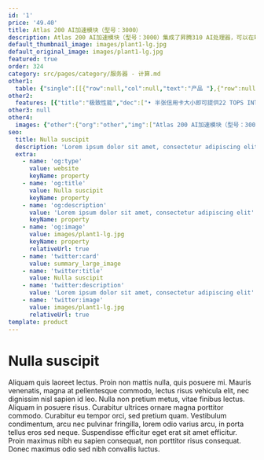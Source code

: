 ```yaml
---
id: '1'
price: '49.40'
title: Atlas 200 AI加速模块（型号：3000）
description: Atlas 200 AI加速模块（型号：3000）集成了昇腾310 AI处理器，可以在端侧实现图像识别、图像分类等，广泛用于智能摄像机、机器人、无人机等端侧AI场景。
default_thumbnail_image: images/plant1-lg.jpg
default_original_image: images/plant1-lg.jpg
featured: true
order: 324
category: src/pages/category/服务器 - 计算.md
other1: 
  table: {"single":[[{"row":null,"col":null,"text":"产品 "},{"row":null,"col":null,"text":"Atlas 200 AI加速模块\n型号：3000"}],[{"row":null,"col":null,"text":"AI芯片"},{"row":null,"col":null,"text":"昇腾310"}],[{"row":null,"col":null,"text":"AI算力"},{"row":null,"col":null,"text":"22 TOPS INT8\n16 TOPS INT8\n  8 TOPS INT8"}],[{"row":null,"col":null,"text":"内存规格"},{"row":null,"col":null,"text":"LPDDR4X，8 GB/4 GB，总带宽51.2 GB/s"}],[{"row":null,"col":null,"text":"编解码能力"},{"row":null,"col":null,"text":"• 支持H.264硬件解码，16路1080P 30 FPS （2路3840*2160 60 FPS）\n• 支持H.265硬件解码，16路1080P 30 FPS （2路3840*2160 60 FPS）\n• 支持H.264硬件编码，1路1080P 30 FPS\n• 支持H.265硬件编码，1路1080P 30 FPS\n• JPEG解码能力1080P 256 FPS，编码能力 1080P 64 FPS，最大分辨率：8192*4320\n• PNG解码能力1080P 24 FPS，最大分辨率： 4096*2160"}],[{"row":null,"col":null,"text":"接口"},{"row":null,"col":null,"text":"• PCIe ×4 Gen3.0\n• ×1 USB2.0 / USB3.0\n• ×1 RGMII"}],[{"row":null,"col":null,"text":"串行总线"},{"row":null,"col":null,"text":"UART / I2C / SPI"}],[{"row":null,"col":null,"text":"接口规格"},{"row":null,"col":null,"text":"144 pin BTB连接器"}],[{"row":null,"col":null,"text":"典型功耗"},{"row":null,"col":null,"text":"4 GB: 5.5 W / 8 GB: 8 W"}],[{"row":null,"col":null,"text":"结构尺寸"},{"row":null,"col":null,"text":"52.6mm * 38.5mm * 8.5mm"}],[{"row":null,"col":null,"text":"重量"},{"row":null,"col":null,"text":"30g"}],[{"row":null,"col":null,"text":"工作环境温度"},{"row":null,"col":null,"text":" -25℃~80℃（-13°F～+176°F）"}]]}
other2:
  features: [{"title":"极致性能","dec":["• 半张信用卡大小即可提供22 TOPS INT8算力，支持20路高清视频实时分析（1080P 25FPS）\n• 多级算力配置，支持22/16/8 TOPS三级算力"]},{"title":"超低功耗","dec":["• 支持毫瓦级休眠、毫秒级唤醒，典型功耗仅5.5 W，使能边缘AI应用"]}]
other3: null
other4:
  images: {"other":{"org":"other","img":["Atlas 200 AI加速模块（型号：3000）.png"]}}
seo:
  title: Nulla suscipit
  description: 'Lorem ipsum dolor sit amet, consectetur adipiscing elit'
  extra:
    - name: 'og:type'
      value: website
      keyName: property
    - name: 'og:title'
      value: Nulla suscipit
      keyName: property
    - name: 'og:description'
      value: 'Lorem ipsum dolor sit amet, consectetur adipiscing elit'
      keyName: property
    - name: 'og:image'
      value: images/plant1-lg.jpg
      keyName: property
      relativeUrl: true
    - name: 'twitter:card'
      value: summary_large_image
    - name: 'twitter:title'
      value: Nulla suscipit
    - name: 'twitter:description'
      value: 'Lorem ipsum dolor sit amet, consectetur adipiscing elit'
    - name: 'twitter:image'
      value: images/plant1-lg.jpg
      relativeUrl: true
template: product
---
```


# Nulla suscipit

Aliquam quis laoreet lectus. Proin non mattis nulla, quis posuere mi. Mauris venenatis, magna at pellentesque commodo, lectus risus vehicula elit, nec dignissim nisl sapien id leo. Nulla non pretium metus, vitae finibus lectus. Aliquam in posuere risus. Curabitur ultrices ornare magna porttitor commodo. Curabitur eu tempor orci, sed pretium quam. Vestibulum condimentum, arcu nec pulvinar fringilla, lorem odio varius arcu, in porta tellus eros sed neque. Suspendisse efficitur eget erat sit amet efficitur. Proin maximus nibh eu sapien consequat, non porttitor risus consequat. Donec maximus odio sed nibh convallis luctus.